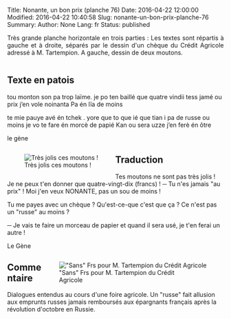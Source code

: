 Title: Nonante, un bon prix (planche 76)
Date: 2016-04-22 12:00:00
Modified: 2016-04-22 10:40:58
Slug: nonante-un-bon-prix-planche-76
Summary: 
Author: None
Lang: fr
Status: published

<p style="text-align:justify;">Très grande planche horizontale en trois parties : Les textes sont répartis à gauche et à droite, séparés par le dessin d'un chèque du Crédit Agricole adressé à M. Tartempion. A gauche, dessin de deux moutons.</p>

<figure class="image-block" style="float: center;">
  <img alt="" src="{static}/images/planche_76.png">
  <figcaption style="max-width: 700px"></figcaption>
</figure>


## Texte en patois
tou  monton son pa trop laïme. je po ten  baillé que quatre vindii    tess jamé ou prix j’en vole noinanta Pa én lïa de moins



te mie pauye    avé én tchek . yore que to que ié que tian i pa de russe ou moins   je vo te fare én morcè de papié Kan ou sera uzze j’en ferè én ôtre

le gène

<figure class="image-block" style="float: left;">
  <img alt="Très jolis ces moutons !" src="{static}/images/planche_76_dessin_gauche.png">
  <figcaption style="max-width: 291px">Très jolis ces moutons !</figcaption>
</figure>

## Traduction
Tes moutons ne sont pas très jolis !  Je ne peux t'en donner que quatre-vingt-dix (francs) !
─   Tu n'es jamais "au prix" ! Moi j'en veux NONANTE, pas un sou de moins !


Tu me payes avec un chèque ? Qu'est-ce-que c'est que ça ? Ce n'est pas un "russe" au moins ?

  ─   Je vais te faire un morceau de papier et quand il sera usé, je t'en ferai un autre !

Le Gène
<figure class="image-block" style="float: right;">
  <img alt="&quot;Sans&quot; Frs pour M. Tartempion du Crédit Agricole" src="{static}/images/planche_76_milieu.png">
  <figcaption style="max-width: 318px">&quot;Sans&quot; Frs pour M. Tartempion du Crédit Agricole</figcaption>
</figure>



## Commentaire
Dialogues entendus au cours d'une foire agricole.
Un "russe" fait allusion aux emprunts russes jamais remboursés aux épargnants français après la révolution d'octobre en Russie.





